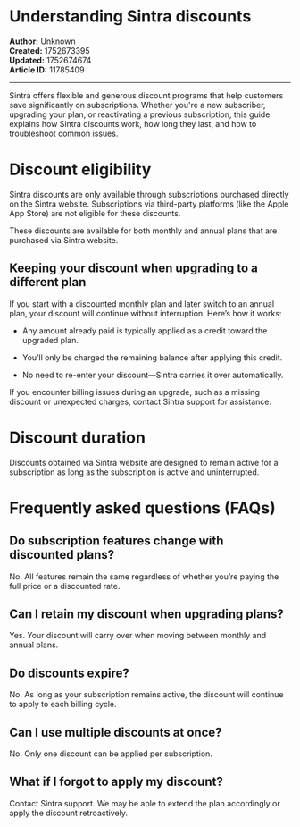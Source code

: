 # Understanding Sintra discounts

**Author:** Unknown  
**Created:** 1752673395  
**Updated:** 1752674674  
**Article ID:** 11785409  

---

Sintra offers flexible and generous discount programs that help customers save significantly on subscriptions. Whether you're a new subscriber, upgrading your plan, or reactivating a previous subscription, this guide explains how Sintra discounts work, how long they last, and how to troubleshoot common issues.

# Discount eligibility

Sintra discounts are only available through subscriptions purchased directly on the Sintra website. Subscriptions via third-party platforms (like the Apple App Store) are not eligible for these discounts.

These discounts are available for both monthly and annual plans that are purchased via Sintra website.

## **Keeping your discount when upgrading to a different plan**

If you start with a discounted monthly plan and later switch to an annual plan, your discount will continue without interruption. Here’s how it works:

  * Any amount already paid is typically applied as a credit toward the upgraded plan.

  * You’ll only be charged the remaining balance after applying this credit.

  * No need to re-enter your discount—Sintra carries it over automatically.




If you encounter billing issues during an upgrade, such as a missing discount or unexpected charges, contact Sintra support for assistance.

# Discount duration

Discounts obtained via Sintra website are designed to remain active for a subscription as long as the subscription is active and uninterrupted.

# **Frequently asked questions (FAQs)**

## Do subscription features change with discounted plans?

No. All features remain the same regardless of whether you’re paying the full price or a discounted rate.

## **Can I retain my discount when upgrading plans?**

Yes. Your discount will carry over when moving between monthly and annual plans.

## **Do discounts expire?**

No. As long as your subscription remains active, the discount will continue to apply to each billing cycle.

## **Can I use multiple discounts at once?**

No. Only one discount can be applied per subscription.

## 

## **What if I forgot to apply my discount?**

Contact Sintra support. We may be able to extend the plan accordingly or apply the discount retroactively.
